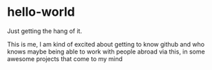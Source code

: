 # hello-world
Just getting the hang of it.

This is me, I am kind of excited about getting to know github and who knows maybe being able to work with people abroad via this, in some awesome projects that come to my mind
